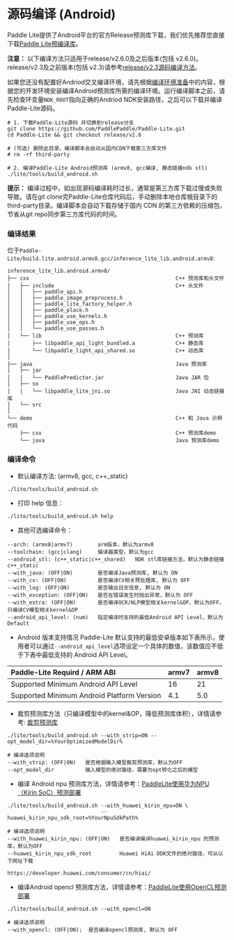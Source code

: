 
# 源码编译 (Android) 

Paddle Lite提供了Android平台的官方Release预测库下载，我们优先推荐您直接下载[Paddle Lite预编译库](../quick_start/release_lib.html#android-toolchain-gcc)。

**注意：** 以下编译方法只适用于release/v2.6.0及之后版本(包括 v2.6.0)。release/v2.3及之前版本(包括 v2.3)请参考[release/v2.3源码编译方法](v2.3_compile.md)。

如果您还没有配置好Andriod交叉编译环境，请先根据[编译环境准备](compile_env)中的内容，根据您的开发环境安装编译Android预测库所需的编译环境。运行编译脚本之前，请先检查环变量`NDK_ROOT`指向正确的Andriod NDK安装路径，之后可以下载并编译 Paddle-Lite源码。

```shell
# 1. 下载Paddle-Lite源码 并切换到release分支
git clone https://github.com/PaddlePaddle/Paddle-Lite.git
cd Paddle-Lite && git checkout release/v2.6

# (可选) 删除此目录，编译脚本会自动从国内CDN下载第三方库文件
# rm -rf third-party

# 2. 编译Paddle-Lite Android预测库 (armv8, gcc编译, 静态链接ndk stl)
./lite/tools/build_android.sh
```

**提示：** 编译过程中，如出现源码编译耗时过长，通常是第三方库下载过慢或失败导致。请在git clone完Paddle-Lite仓库代码后，手动删除本地仓库根目录下的third-party目录。编译脚本会自动下载存储于国内 CDN 的第三方依赖的压缩包，节省从git repo同步第三方库代码的时间。

### 编译结果

位于`Paddle-Lite/build.lite.android.armv8.gcc/inference_lite_lib.android.armv8`:

```shell
inference_lite_lib.android.armv8/
├── cxx                                               C++ 预测库和头文件
│   ├── include                                       C++ 头文件
│   │   ├── paddle_api.h
│   │   ├── paddle_image_preprocess.h
│   │   ├── paddle_lite_factory_helper.h
│   │   ├── paddle_place.h
│   │   ├── paddle_use_kernels.h
│   │   ├── paddle_use_ops.h
│   │   └── paddle_use_passes.h
│   └── lib                                           C++ 预测库
│       ├── libpaddle_api_light_bundled.a             C++ 静态库
│       └── libpaddle_light_api_shared.so             C++ 动态库
│
├── java                                              Java 预测库
│   ├── jar
│   │   └── PaddlePredictor.jar                       Java JAR 包
│   ├── so
│   │   └── libpaddle_lite_jni.so                     Java JNI 动态链接库
│   └── src
│
└── demo                                              C++ 和 Java 示例代码
    ├── cxx                                           C++ 预测库demo
    └── java                                          Java 预测库demo
```

### 编译命令

- 默认编译方法: (armv8, gcc, c++_static)                                           
```                                        shell
./lite/tools/build_android.sh
```

- 打印 help 信息：

```shell
./lite/tools/build_android.sh help
```

- 其他可选编译命令：

```shell
--arch: (armv8|armv7)        arm版本，默认为armv8
--toolchain: (gcc|clang)     编译器类型，默认为gcc
--android_stl: (c++_static|c++_shared)   NDK stl库链接方法，默认为静态链接c++_static
--with_java: (OFF|ON)        是否编译Java预测库, 默认为 ON
--with_cv: (OFF|ON)          是否编译CV相关预处理库, 默认为 OFF
--with_log: (OFF|ON)         是否输出日志信息, 默认为 ON
--with_exception: (OFF|ON)   是否在错误发生时抛出异常，默认为 OFF   
--with_extra: (OFF|ON)       是否编译OCR/NLP模型相关kernel&OP，默认为OFF，只编译CV模型相关kernel&OP
--android_api_level: (num)   指定编译时支持的最低Android API Level，默认为Default
```

- Android 版本支持情况
Paddle-Lite 默认支持的最低安卓版本如下表所示，使用者可以通过`--android_api_level`选项设定一个具体的数值，该数值应不低于下表中最低支持的 Android API Level。

| Paddle-Lite Requird / ARM ABI                | armv7 | armv8 |
| :-- | :-- | :-- |
| Supported Minimum Android API Level          |  16   |  21   |
| Supported Minimum Android Platform Version   |  4.1  |  5.0  |

- 裁剪预测库方法（只编译模型中的kernel&OP，降低预测库体积），详情请参考:  [裁剪预测库](library_tailoring)

```shell
./lite/tools/build_android.sh --with_strip=ON --opt_model_dir=%YourOptimizedModelDir%

# 编译选项说明
--with_strip: (OFF|ON)   是否根据输入模型裁剪预测库，默认为OFF
--opt_model_dir          输入模型的绝对路径，需要为opt转化之后的模型
```



- 编译 Android npu 预测库方法，详情请参考：[PaddleLite使用华为NPU（Kirin SoC）预测部署](../demo_guides/huawei_kirin_npu)

```shell
./lite/tools/build_android.sh --with_huawei_kirin_npu=ON \
                              --huawei_kirin_npu_sdk_root=%YourNpuSdkPath%

# 编译选项说明
--with_huawei_kirin_npu: (OFF|ON)   是否编译编译huawei_kirin_npu 的预测库，默认为OFF
--huawei_kirin_npu_sdk_root         Huawei HiAi DDK文件的绝对路径，可从以下网址下载 
                                    https://developer.huawei.com/consumer/cn/hiai/
```


- 编译Android opencl 预测库方法，详情请参考：[PaddleLite使用OpenCL预测部署](../demo_guides/opencl)

```shell
./lite/tools/build_android.sh --with_opencl=ON

# 编译选项说明
--with_opencl: (OFF|ON);  是否编译opencl预测库, 默认为 OFF
```
